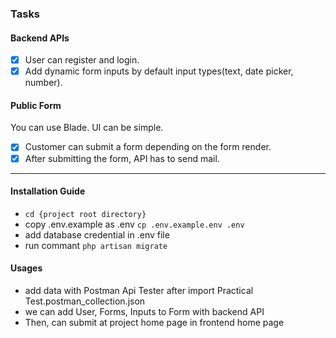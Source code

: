 ### Tasks

#### Backend APIs
- [x] User can register and login.
- [x] Add dynamic form inputs by default input types(text, date picker, number).

#### Public Form
You can use Blade. UI can be simple.

- [x] Customer can submit a form depending on the form render.
- [x] After submitting the form, API has to send mail.

---

#### Installation Guide 
 - `cd {project root directory}`
 - copy .env.example as .env `cp .env.example.env .env`
 - add database credential in .env file
 - run commant `php artisan migrate`
 
 
#### Usages 

 - add data with Postman Api Tester after import Practical Test.postman_collection.json
 - we can add User, Forms, Inputs to Form with backend API
 - Then, can submit at project home page in frontend home page
